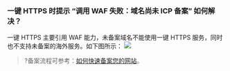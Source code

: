 ### 一键 HTTPS 时提示 “调用 WAF 失败：域名尚未 ICP 备案” 如何解决？
一键 HTTPS 主要引用 WAF 能力，未备案域名不能使用一键 HTTPS 服务，同时也不支持未备案的海外服务。如下图所示：
![](https://main.qcloudimg.com/raw/291c8ef2d590b5c6abf326447e2b9a23.png)
>?备案流程可参考：[如何快速备案您的网站](https://cloud.tencent.com/document/product/243/39038)。
